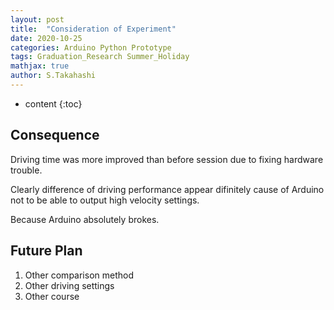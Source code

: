 ```yaml
---
layout: post
title:  "Consideration of Experiment"
date: 2020-10-25
categories: Arduino Python Prototype
tags: Graduation_Research Summer_Holiday
mathjax: true
author: S.Takahashi
---
```


* content
{:toc}

## Consequence
Driving time was more improved than before session due to fixing hardware trouble.


Clearly difference of driving performance appear difinitely cause of Arduino not to be able to output high velocity settings.

Because Arduino absolutely brokes.

## Future Plan
1. Other comparison method
2. Other driving settings
3. Other course